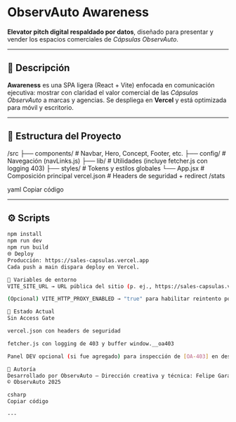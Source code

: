 # ObservAuto Awareness

**Elevator pitch digital respaldado por datos**, diseñado para presentar y vender los espacios comerciales de *Cápsulas ObservAuto*.

---

## 🚀 Descripción
**Awareness** es una SPA ligera (React + Vite) enfocada en comunicación ejecutiva: mostrar con claridad el valor comercial de las *Cápsulas ObservAuto* a marcas y agencias. Se despliega en **Vercel** y está optimizada para móvil y escritorio.

---

## 🧩 Estructura del Proyecto
/src
├── components/ # Navbar, Hero, Concept, Footer, etc.
├── config/ # Navegación (navLinks.js)
├── lib/ # Utilidades (incluye fetcher.js con logging 403)
├── styles/ # Tokens y estilos globales
└── App.jsx # Composición principal
vercel.json # Headers de seguridad + redirect /stats

yaml
Copiar código

---

## ⚙️ Scripts
```bash
npm install
npm run dev
npm run build
🌐 Deploy
Producción: https://sales-capsulas.vercel.app
Cada push a main dispara deploy en Vercel.

🔧 Variables de entorno
VITE_SITE_URL → URL pública del sitio (p. ej., https://sales-capsulas.vercel.app) para construir URLs absolutas.

(Opcional) VITE_HTTP_PROXY_ENABLED → "true" para habilitar reintento por proxy en fetchClient cuando exista /api/proxy.

🧭 Estado Actual
Sin Access Gate

vercel.json con headers de seguridad

fetcher.js con logging de 403 y buffer window.__oa403

Panel DEV opcional (si fue agregado) para inspección de [OA-403] en desarrollo

👤 Autoría
Desarrollado por ObservAuto — Dirección creativa y técnica: Felipe Garan
© ObservAuto 2025

csharp
Copiar código

---
